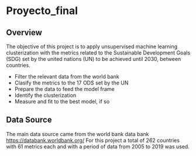 # Proyecto_final

## Overview

The objective of this project is to apply unsupervised machine learning clusterization with the metrics related to the Sustainable Development Goals (SDG) set by the united nations (UN) to be achieved until 2030, between countries.

* Filter the relevant data from the world bank
* Clasify the metrics to the 17 ODS set by the UN
* Prepare the data to feed the model frame
* Identify the clusterization 
* Measure and fit to the best model, if so

## Data Source

The main data source came from the world bank data bank https://databank.worldbank.org/
For this project a total of 262 countries with 61 metrics each and with a period of data from 2005 to 2019 was used.


